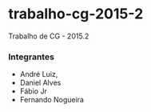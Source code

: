 # trabalho-cg-2015-2
Trabalho de CG - 2015.2


### Integrantes
- André Luiz,
- Daniel Alves
- Fábio Jr
- Fernando Nogueira
